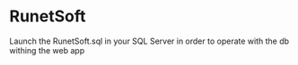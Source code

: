 # RunetSoft
Launch the RunetSoft.sql in your SQL Server in order to operate with the db withing the web app

